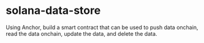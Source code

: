 # solana-data-store
Using Anchor, build a smart contract that can be used to push data onchain, read the data onchain, update the data, and delete the data.
